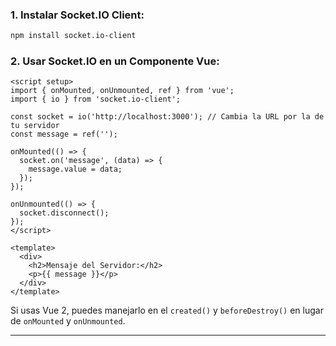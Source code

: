 ### 1. Instalar Socket.IO Client:
```sh
npm install socket.io-client
```

### 2. Usar Socket.IO en un Componente Vue:
```vue
<script setup>
import { onMounted, onUnmounted, ref } from 'vue';
import { io } from 'socket.io-client';

const socket = io('http://localhost:3000'); // Cambia la URL por la de tu servidor
const message = ref('');

onMounted(() => {
  socket.on('message', (data) => {
    message.value = data;
  });
});

onUnmounted(() => {
  socket.disconnect();
});
</script>

<template>
  <div>
    <h2>Mensaje del Servidor:</h2>
    <p>{{ message }}</p>
  </div>
</template>
```

Si usas Vue 2, puedes manejarlo en el `created()` y `beforeDestroy()` en lugar de `onMounted` y `onUnmounted`.

---
